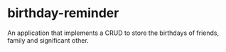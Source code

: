# birthday-reminder
An application that implements a CRUD to store the birthdays of friends, family and significant other.
